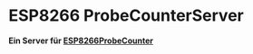 # ESP8266 ProbeCounterServer  
**Ein Server für [ESP8266ProbeCounter](https://github.com/schemil053/ESP8266ProbeCounter)**

